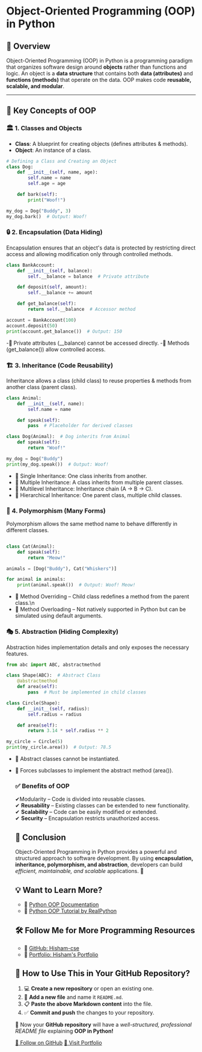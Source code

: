 # Object-Oriented Programming (OOP) in Python

## 📌 Overview
Object-Oriented Programming (OOP) in Python is a programming paradigm that organizes software design around **objects** rather than functions and logic. An object is a **data structure** that contains both **data (attributes)** and **functions (methods)** that operate on the data. OOP makes code **reusable, scalable, and modular**.

---

## 🔑 Key Concepts of OOP

### 🏛 1. Classes and Objects
- **Class**: A blueprint for creating objects (defines attributes & methods).
- **Object**: An instance of a class.

```python
# Defining a Class and Creating an Object
class Dog:
    def __init__(self, name, age):
        self.name = name
        self.age = age

    def bark(self):
        print("Woof!")

my_dog = Dog("Buddy", 3)
my_dog.bark()  # Output: Woof!
```

### 🔒 2. Encapsulation (Data Hiding)
Encapsulation ensures that an object's data is protected by restricting direct access and allowing modification only through controlled methods.

```python
class BankAccount:
    def __init__(self, balance):
        self.__balance = balance  # Private attribute

    def deposit(self, amount):
        self.__balance += amount

    def get_balance(self):
        return self.__balance  # Accessor method

account = BankAccount(100)
account.deposit(50)
print(account.get_balance())  # Output: 150
```
-🔹 Private attributes (__balance) cannot be accessed directly.
-🔹 Methods (get_balance()) allow controlled access.

### 🏗 3. Inheritance (Code Reusability)
Inheritance allows a class (child class) to reuse properties & methods from another class (parent class).

```python
class Animal:
    def __init__(self, name):
        self.name = name

    def speak(self):
        pass  # Placeholder for derived classes

class Dog(Animal):  # Dog inherits from Animal
    def speak(self):
        return "Woof!"

my_dog = Dog("Buddy")
print(my_dog.speak())  # Output: Woof!
```
- 🔹 Single Inheritance: One class inherits from another.
- 🔹 Multiple Inheritance: A class inherits from multiple parent classes.
- 🔹 Multilevel Inheritance: Inheritance chain (A → B → C).
- 🔹 Hierarchical Inheritance: One parent class, multiple child classes.

### 🔁 4. Polymorphism (Many Forms)
Polymorphism allows the same method name to behave differently in different classes.

```python

class Cat(Animal):
    def speak(self):
        return "Meow!"

animals = [Dog("Buddy"), Cat("Whiskers")]

for animal in animals:
    print(animal.speak())  # Output: Woof! Meow!
```
- 🔹 Method Overriding – Child class redefines a method from the parent class.\n
- 🔹 Method Overloading – Not natively supported in Python but can be simulated using default arguments.

### 🎭 5. Abstraction (Hiding Complexity)
Abstraction hides implementation details and only exposes the necessary features.
```python
from abc import ABC, abstractmethod

class Shape(ABC):  # Abstract Class
    @abstractmethod
    def area(self):
        pass  # Must be implemented in child classes

class Circle(Shape):
    def __init__(self, radius):
        self.radius = radius

    def area(self):
        return 3.14 * self.radius ** 2

my_circle = Circle(5)
print(my_circle.area())  # Output: 78.5

```
- 🔹 Abstract classes cannot be instantiated.
- 🔹 Forces subclasses to implement the abstract method (area()).


  ###  ✅ Benefits of OOP
  
  ✔Modularity – Code is divided into reusable classes.<br>
        ✔ <strong>Reusability</strong> – Existing classes can be extended to new functionality.<br>
        ✔ <strong>Scalability</strong> – Code can be easily modified or extended.<br>
        ✔ <strong>Security</strong> – Encapsulation restricts unauthorized access.<br>
    </div>

    <h2>🎯 Conclusion</h2>
    <p>Object-Oriented Programming in Python provides a powerful and structured approach to software development. By using <strong>encapsulation, inheritance, polymorphism, and abstraction</strong>, developers can build <em>efficient, maintainable, and scalable</em> applications. 🚀</p>

    <h2>💡 Want to Learn More?</h2>
    <ul>
        <li>📌 <a href="https://docs.python.org/3/tutorial/classes.html" target="_blank">Python OOP Documentation</a></li>
        <li>📌 <a href="https://realpython.com/python3-object-oriented-programming/" target="_blank">Python OOP Tutorial by RealPython</a></li>
    </ul>

    <h2>🛠 Follow Me for More Programming Resources</h2>
    <ul>
        <li>🔗 <a href="https://github.com/Hisham-cse" target="_blank">GitHub: Hisham-cse</a></li>
        <li>🔗 <a href="https://hisham-cse.github.io/Portfolio/" target="_blank">Portfolio: Hisham's Portfolio</a></li>
    </ul>

    <h2>📄 How to Use This in Your GitHub Repository?</h2>
    <ol>
        <li>💻 <strong>Create a new repository</strong> or open an existing one.</li>
        <li>📁 <strong>Add a new file</strong> and name it <code>README.md</code>.</li>
        <li>📋 <strong>Paste the above Markdown content</strong> into the file.</li>
        <li>✅ <strong>Commit and push</strong> the changes to your repository.</li>
    </ol>

    <p>🚀 Now your <strong>GitHub repository</strong> will have a <em>well-structured, professional README file</em> explaining <strong>OOP in Python!</strong></p>

    <div class="footer">
        <a href="https://github.com/Hisham-cse" target="_blank" class="btn">🌟 Follow on GitHub</a>
        <a href="https://hisham-cse.github.io/Portfolio/" target="_blank" class="btn">🔗 Visit Portfolio</a>
    </div>



